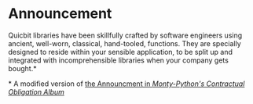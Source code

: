 # Announcement

Quicbit libraries have been skillfully crafted by software engineers using ancient, well-worn, classical,
hand-tooled, functions.  They are specially designed to reside within your sensible application, 
to be split up and integrated with incomprehensible libraries when your company gets bought.\*


\* A modified version of
 [the Announcment in *Monty-Python's Contractual Obligation Album*](https://en.wikipedia.org/wiki/Monty_Python's_Contractual_Obligation_Album)
